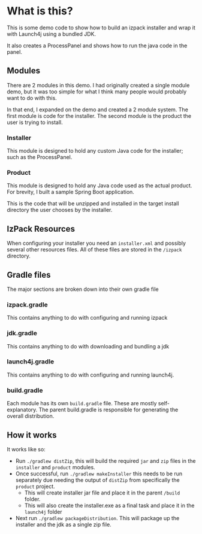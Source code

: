 # What is this?

This is some demo code to show how to build an izpack installer and wrap it with Launch4j using a bundled JDK.

It also creates a ProcessPanel and shows how to run the java code in the panel.

## Modules
There are 2 modules in this demo.  I had originally created a single module demo, but it was too simple for what I think many people would probably want to do with this.

In that end, I expanded on the demo and created a 2 module system.  The first module is code for the installer.  The second module is the product the user is trying to install.

### Installer
This module is designed to hold any custom Java code for the installer; such as the ProcessPanel.

### Product
This module is designed to hold any Java code used as the actual product.  For brevity, I built a sample Spring Boot application.

This is the code that will be unzipped and installed in the target install directory the user chooses by the installer.

## IzPack Resources
When configuring your installer you need an `installer.xml` and possibly several other resources files.  All of these files are stored in the `/izpack` directory.

## Gradle files
The major sections are broken down into their own gradle file

### izpack.gradle
This contains anything to do with configuring and running izpack

### jdk.gradle
This contains anything to do with downloading and bundling a jdk

### launch4j.gradle
This contains anything to do with configuring and running launch4j.

### build.gradle
Each module has its own `build.gradle` file.  These are mostly self-explanatory.  The parent build.gradle is responsible for generating the overall distribution.

## How it works
It works like so:
* Run `./gradlew distZip`, this will build the required `jar` and `zip` files in the `installer` and `product` modules.
* Once successful, run `./gradlew makeInstaller` this needs to be run separately due needing the output of `distZip` from specifically the `product` project.
  * This will create installer jar file and place it in the parent `/build` folder.
  * This will also create the installer.exe as a final task and place it in the `launch4j` folder
* Next run `./gradlew packageDistribution`.  This will package up the installer and the jdk as a single zip file.